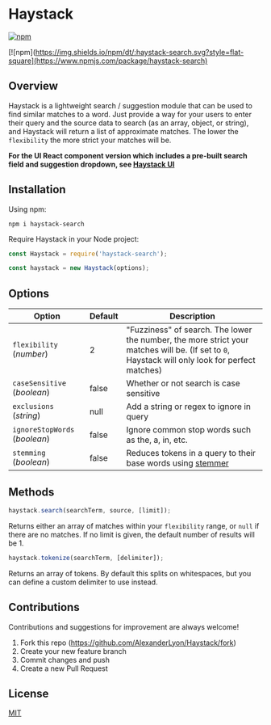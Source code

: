 # Haystack
[![npm](https://img.shields.io/npm/v/haystack-search.svg?style=flat-square)](https://www.npmjs.com/package/haystack-search)

[![npm](https://img.shields.io/npm/dt/:haystack-search.svg?style=flat-square](https://www.npmjs.com/package/haystack-search)

## Overview
Haystack is a lightweight search / suggestion module that can be used to find similar matches to a word. Just provide a way for your users to enter their query and the source data to search (as an array, object, or string), and Haystack will return a list of approximate matches. The lower the `flexibility` the more strict your matches will be.

**For the UI React component version which includes a pre-built search field and suggestion dropdown, see [Haystack UI](https://github.com/AlexanderLyon/Haystack-UI "Haystack UI")**

## Installation
Using npm:
```shell
npm i haystack-search
```

Require Haystack in your Node project:
```javascript
const Haystack = require('haystack-search');
```
```javascript
const haystack = new Haystack(options);
```

## Options
| Option      | Default     | Description |
| ----------- | ----------- | ----------- |
| `flexibility` (*number*)      | 2       | "Fuzziness" of search. The lower the number, the more strict your matches will be. (If set to `0`, Haystack will only look for perfect matches) |
| `caseSensitive` (*boolean*)   | false        | Whether or not search is case sensitive |
| `exclusions` (*string*)   | null        | Add a string or regex to ignore in query |
| `ignoreStopWords` (*boolean*)   | false        | Ignore common stop words such as the, a, in, etc. |
| `stemming` (*boolean*)   | false        | Reduces tokens in a query to their base words using [stemmer](https://github.com/words/stemmer "stemmer") |


## Methods
```javascript
haystack.search(searchTerm, source, [limit]);
```

Returns either an array of matches within your `flexibility` range, or `null` if there are no matches. If no limit is given, the default number of results will be 1.

```javascript
haystack.tokenize(searchTerm, [delimiter]);
```

Returns an array of tokens. By default this splits on whitespaces, but you can define a custom delimiter to use instead.

## Contributions

Contributions and suggestions for improvement are always welcome!

1. Fork this repo (<https://github.com/AlexanderLyon/Haystack/fork>)
2. Create your new feature branch
3. Commit changes and push
4. Create a new Pull Request

## License

[MIT](https://github.com/AlexanderLyon/Haystack/blob/master/LICENSE "MIT License")

